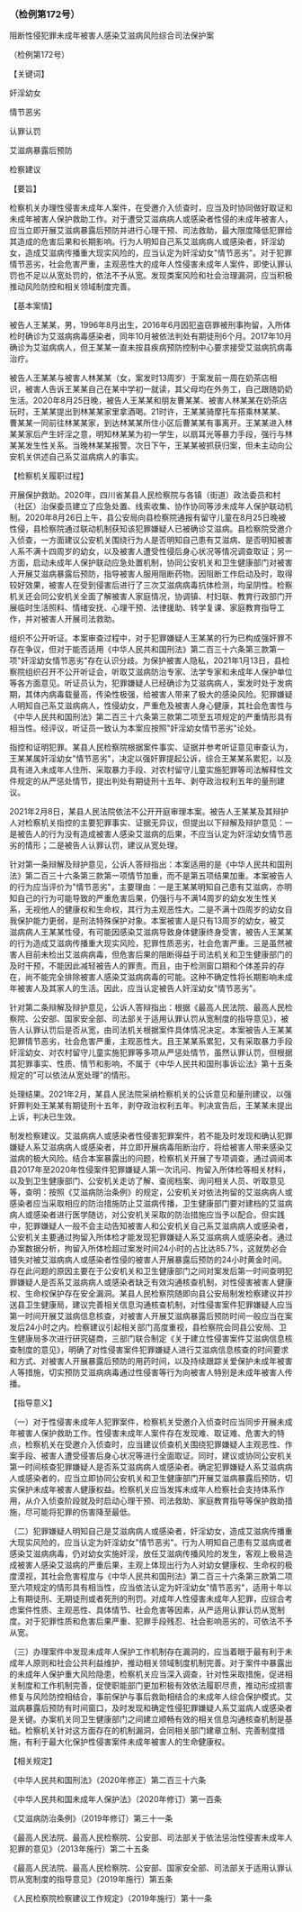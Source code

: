 ### （检例第172号）
阻断性侵犯罪未成年被害人感染艾滋病风险综合司法保护案

（检例第172号）

【关键词】

奸淫幼女

情节恶劣

认罪认罚

艾滋病暴露后预防

检察建议

【要旨】

检察机关办理性侵害未成年人案件，在受邀介入侦查时，应当及时协同做好取证和未成年被害人保护救助工作。对于遭受艾滋病病人或感染者性侵的未成年被害人，应当立即开展艾滋病暴露后预防并进行心理干预、司法救助，最大限度降低犯罪给其造成的危害后果和长期影响。行为人明知自己系艾滋病病人或感染者，奸淫幼女，造成艾滋病传播重大现实风险的，应当认定为奸淫幼女"情节恶劣"。对于犯罪情节恶劣，社会危害严重，主观恶性大的成年人性侵害未成年人案件，即使认罪认罚也不足以从宽处罚的，依法不予从宽。发现类案风险和社会治理漏洞，应当积极推动风险防控和相关领域制度完善。

【基本案情】

被告人王某某，男，1996年8月出生，2016年6月因犯盗窃罪被刑事拘留，入所体检时确诊为艾滋病病毒感染者，同年10月被依法判处有期徒刑6个月。2017年10月确诊为艾滋病病人，但王某某一直未按县疾病预防控制中心要求接受艾滋病抗病毒治疗。

被告人王某某与被害人林某某（女，案发时13周岁）于案发前一周在奶茶店相识，被害人告诉王某某自己在某中学初一就读，其父母均在外务工，自己跟随奶奶生活。2020年8月25日晚，被告人王某某和朋友曹某某、被害人林某某在奶茶店玩时，王某某提出到林某某家里拿酒喝。21时许，王某某骑摩托车搭乘林某某、曹某某一同前往林某某家，到达林某某所住小区后曹某某有事离开。王某某进入林某某家后产生奸淫之意，明知林某某为初一学生，以扇耳光等暴力手段，强行与林某某发生性关系。当晚林某某报警。次日下午，王某某被抓获归案，但未主动向公安机关供述自己系艾滋病病人的事实。

【检察机关履职过程】

开展保护救助。2020年，四川省某县人民检察院与各镇（街道）政法委员和村（社区）治保委员建立了应急处置、线索收集、协作协同等涉未成年人保护联动机制。2020年8月26日上午，县公安局向县检察院通报有留守儿童在8月25日晚被性侵，县检察院通过联动机制获知该犯罪嫌疑人已被确诊艾滋病。县检察院受邀介入侦查，一方面建议公安机关围绕行为人是否明知自己患有艾滋病、是否明知被害人系不满十四周岁的幼女，以及被害人遭受性侵后身心状况等情况调查取证；另一方面，启动未成年人保护联动应急处置机制，协同公安机关和卫生健康部门对被害人开展艾滋病暴露后预防，指导被害人服用阻断药物。因阻断工作启动及时，取得较好效果，被害人在受到侵害后进行了三次艾滋病病毒抗体检测，均呈阴性。检察机关还会同公安机关全面了解被害人家庭情况，协调镇、村妇联、教育行政部门开展临时生活照料、情绪安抚、心理干预、法律援助、转学复课、家庭教育指导工作，并对被害人开展司法救助。

组织不公开听证。本案审查过程中，对于犯罪嫌疑人王某某的行为已构成强奸罪不存在争议，但对于能否适用《中华人民共和国刑法》第二百三十六条第三款第一项"奸淫幼女情节恶劣"存在认识分歧。为保护被害人隐私，2021年1月13日，县检察院组织召开不公开听证会，听取艾滋病防治专家、法学专家和未成年人保护单位等各方面意见。听证员认为，犯罪嫌疑人已经确诊为艾滋病病人，案发时处于发病期，其体内病毒载量高，传染性极强，给被害人带来了极大的感染风险。犯罪嫌疑人明知自己系艾滋病病人，性侵幼女，严重危及被害人身心健康，其社会危害性与《中华人民共和国刑法》第二百三十六条第三款第二项至五项规定的严重情形具有相当性。经评议，听证员一致认为本案应按照"奸淫幼女情节恶劣"论处。

指控和证明犯罪。某县人民检察院根据案件事实、证据并参考听证意见审查认为，王某某属奸淫幼女"情节恶劣"，决定以强奸罪提起公诉，综合王某某系累犯，以及具有进入未成年人住所、采取暴力手段、对农村留守儿童实施犯罪等司法解释性文件规定的从严惩处情节，提出判处有期徒刑十五年、剥夺政治权利五年的量刑建议。

2021年2月8日，某县人民法院依法不公开开庭审理本案。被告人王某某及其辩护人对检察机关指控的主要犯罪事实、证据无异议，但提出以下辩解及辩护意见：一是被告人的行为没有造成被害人感染艾滋病的后果，不应当认定为奸淫幼女情节恶劣的情形；二是被告人认罪认罚，建议从宽处理。

针对第一条辩解及辩护意见，公诉人答辩指出：本案适用的是《中华人民共和国刑法》第二百三十六条第三款第一项情节加重，而不是第五项结果加重。本案被告人的行为应当评价为"情节恶劣"，主要理由：一是王某某明知自己患有艾滋病，亦明知自己的行为可能导致的严重危害后果，仍强行与不满14周岁的幼女发生性关系，无视他人的健康权和生命权，其行为主观恶性大。二是不满十四周岁的幼女自我保护能力更弱，是刑法特殊保护对象。本案被害人是只有13周岁的幼女，被艾滋病病人王某某性侵，有可能因感染艾滋病导致身体健康终身受害，被告人王某某的行为造成艾滋病传播重大现实风险，犯罪性质恶劣，社会危害严重。三是虽然被害人目前未检出艾滋病病毒，但危害后果的阻断得益于司法机关和卫生健康部门的及时干预，不能因此减轻被告人的罪责。而且，由于检测窗口期和个体差异的存在，尚不能完全排除被害人感染艾滋病病毒的可能。这种不确定性将长期影响未成年被害人及其家人的生活。因此，应当认定被告人奸淫幼女"情节恶劣"。

针对第二条辩解及辩护意见，公诉人答辩指出：根据《最高人民法院、最高人民检察院、公安部、国家安全部、司法部关于适用认罪认罚从宽制度的指导意见》，被告人认罪认罚后是否从宽，由司法机关根据案件具体情况决定。本案被告人王某某犯罪情节恶劣，社会危害严重，主观恶性大。且王某某系累犯，又有采取暴力手段奸淫幼女、对农村留守儿童实施犯罪等多项从严惩处情节，虽然认罪认罚，但根据其犯罪事实、性质、情节和影响，不属于《中华人民共和国刑事诉讼法》第十五条规定的"可以依法从宽处理"的情形。

处理结果。2021年2月，某县人民法院采纳检察机关的公诉意见和量刑建议，以强奸罪判处王某某有期徒刑十五年，剥夺政治权利五年。判决宣告后，王某某未提出上诉，判决已生效。

制发检察建议。艾滋病病人或感染者性侵害犯罪案件，若不能及时发现和确认犯罪嫌疑人系艾滋病病人或感染者，并立即开展病毒阻断治疗，将给被害人带来感染艾滋病的极大风险。结合本案暴露出的问题，检察机关开展了专项调查，通过调阅本县2017年至2020年性侵案件犯罪嫌疑人第一次讯问、拘留入所体检等相关材料，以及到卫生健康部门、公安机关走访了解、查阅档案、询问相关人员、听取意见等，查明：按照《艾滋病防治条例》的规定，公安机关对依法拘留的艾滋病病人或感染者应当采取相应的防治措施防止艾滋病传播，卫生健康部门要对建档的艾滋病病人或感染者进行医学随访，对公安机关采取的防治措施应当予以配合。但实践中，犯罪嫌疑人一般不会主动告知被害人和公安机关自己系艾滋病病人或感染者，公安机关主要通过拘留入所体检才能发现犯罪嫌疑人系艾滋病病人或感染者。通过办案数据分析，拘留入所体检超过案发时间24小时的占比达85.7%，这就势必会错失对被艾滋病病人或感染者性侵的被害人开展暴露后预防的24小时黄金时间。存在此问题的原因主要在于公安机关和卫生健康部门之间对案发后第一时间查明犯罪嫌疑人是否系艾滋病病人或感染者缺乏有效沟通核查机制，对性侵害被害人健康权、生命权保护存在安全漏洞。某县人民检察院随即向县公安局制发检察建议并抄送县卫生健康局，建议完善相关信息沟通核查机制，对性侵害案件犯罪嫌疑人应当第一时间开展艾滋病信息核查，对被害人开展艾滋病暴露后预防时间一般应当在案发后24小时之内。检察建议引起相关部门高度重视，县检察院会同县公安局、卫生健康局多次进行研究磋商，三部门联合制定《关于建立性侵害案件艾滋病信息核查制度的意见》，明确了对性侵害案件犯罪嫌疑人进行艾滋病信息核查的时间要求和方式、对被害人开展暴露后预防的用药时间，以及持续跟踪关爱保护未成年被害人等措施，切实预防艾滋病病毒通过性侵害等行为向被害人特别是未成年被害人传播。

【指导意义】

（一）对于性侵害未成年人犯罪案件，检察机关受邀介入侦查时应当同步开展未成年被害人保护救助工作。性侵害未成年人案件存在发现难、取证难、危害大的特点，检察机关在受邀介入侦查时，应当建议侦查机关围绕犯罪嫌疑人主观恶性、作案手段、被害人遭受侵害后身心状况等进行全面取证。同时，建议或协同公安机关第一时间核查犯罪嫌疑人是否系艾滋病病人或感染者。确定犯罪嫌疑人系艾滋病病人或感染者的，应当立即协同公安机关和卫生健康部门开展艾滋病暴露后预防，切实保护未成年被害人健康权益。检察机关应当发挥未成年人检察社会支持体系作用，从介入侦查阶段就及时启动心理干预、司法救助、家庭教育指导等保护救助措施，尽可能将犯罪的伤害降至最低。

（二）犯罪嫌疑人明知自己是艾滋病病人或感染者，奸淫幼女，造成艾滋病传播重大现实风险的，应当认定为奸淫幼女"情节恶劣"。行为人明知自己患有艾滋病或者感染艾滋病病毒，仍对幼女实施奸淫，放任艾滋病传播风险的发生，客观上极易造成被害人感染艾滋病的严重后果，主观上体现出行为人对幼女健康权、生命权的极度漠视，其社会危害程度与《中华人民共和国刑法》第二百三十六条第三款第二项至六项规定的情形具有相当性，应当依法认定为奸淫幼女"情节恶劣"，适用十年以上有期徒刑、无期徒刑或者死刑的刑罚。对成年人性侵害未成年人犯罪，应综合考虑案件性质、主观恶性、具体情节、社会危害等因素，从严适用认罪认罚从宽制度。对于犯罪性质和危害后果严重、犯罪手段残忍、社会影响恶劣的，可依法不予从宽。

（三）办理案件中发现未成年人保护工作机制存在漏洞的，应当着眼于最有利于未成年人原则和社会公共利益维护，推动相关领域制度机制完善。对于案件中暴露出的未成年人保护重大风险隐患，检察机关应当深入调查，针对性采取措施，促进相关制度和工作机制完善，促使职能部门更加积极有效依法履职尽责，推动形成损害修复与风险防控相结合，事前保护与事后救助相结合的未成年人综合保护模式。艾滋病暴露后预防有时间窗口，及时发现和确定性侵犯罪嫌疑人系艾滋病人或感染者是关键。办案机关同卫生健康部门之间建立顺畅有效的相关信息沟通核查机制是基础。检察机关针对这方面存在的机制漏洞，会同相关部门建章立制、完善制度措施，有利于最大化保护性侵害案件未成年被害人的生命健康权。

【相关规定】

《中华人民共和国刑法》（2020年修正）第二百三十六条

《中华人民共和国未成年人保护法》（2020年修订）第一百条

《艾滋病防治条例》（2019年修订）第三十一条

《最高人民法院、最高人民检察院、公安部、司法部关于依法惩治性侵害未成年人犯罪的意见》（2013年施行）第二十五条

《最高人民法院、最高人民检察院、公安部、国家安全部、司法部关于适用认罪认罚从宽制度的指导意见》（2019年施行）第五条

《人民检察院检察建议工作规定》（2019年施行）第十一条
